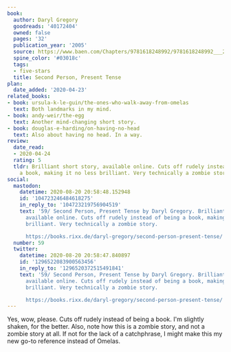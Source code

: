 ```yaml
---
book:
  author: Daryl Gregory
  goodreads: '40172404'
  owned: false
  pages: '32'
  publication_year: '2005'
  source: https://www.baen.com/Chapters/9781618248992/9781618248992___2.htm
  spine_color: '#03018c'
  tags:
  - five-stars
  title: Second Person, Present Tense
plan:
  date_added: '2020-04-23'
related_books:
- book: ursula-k-le-guin/the-ones-who-walk-away-from-omelas
  text: Both landmarks in my mind.
- book: andy-weir/the-egg
  text: Another mind-changing short story.
- book: douglas-e-harding/on-having-no-head
  text: Also about having no head. In a way.
review:
  date_read:
  - 2020-04-24
  rating: 5
  tldr: Brilliant short story, available online. Cuts off rudely instead of being
    a book, making it no less brilliant. Very technically a zombie story.
social:
  mastodon:
    datetime: 2020-08-20 20:58:48.152948
    id: '104723246484618275'
    in_reply_to: '104723219756904519'
    text: '59/ Second Person, Present Tense by Daryl Gregory. Brilliant short story,
      available online. Cuts off rudely instead of being a book, making it no less
      brilliant. Very technically a zombie story.

      https://books.rixx.de/daryl-gregory/second-person-present-tense/ #rixxReads'
  number: 59
  twitter:
    datetime: 2020-08-20 20:58:47.840897
    id: '1296522083900563456'
    in_reply_to: '1296520372515491841'
    text: '59/ Second Person, Present Tense by Daryl Gregory. Brilliant short story,
      available online. Cuts off rudely instead of being a book, making it no less
      brilliant. Very technically a zombie story.

      https://books.rixx.de/daryl-gregory/second-person-present-tense/'
---
```


Yes, wow, please. Cuts off rudely instead of being a book. I'm slightly shaken, for the better. Also, note how this is a
zombie story, and not a zombie story at all. If not for the lack of a catchphrase, I might make this my new go-to
reference instead of Omelas.
